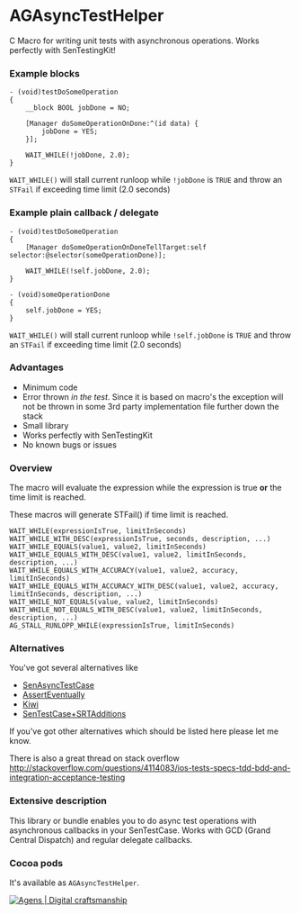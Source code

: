 # AGAsyncTestHelper

C Macro for writing unit tests with asynchronous operations. Works perfectly with SenTestingKit!

### Example blocks

    - (void)testDoSomeOperation
    {
        __block BOOL jobDone = NO;
    
        [Manager doSomeOperationOnDone:^(id data) {
            jobDone = YES; 
        }];
    
        WAIT_WHILE(!jobDone, 2.0);
    }

`WAIT_WHILE()` will stall current runloop while `!jobDone` is `TRUE` and throw an `STFail` if exceeding time limit (2.0 seconds)


### Example plain callback / delegate

    - (void)testDoSomeOperation
    {
        [Manager doSomeOperationOnDoneTellTarget:self selector:@selector(someOperationDone)];
    
        WAIT_WHILE(!self.jobDone, 2.0);
    }
    
    - (void)someOperationDone
    {
        self.jobDone = YES;
    }

`WAIT_WHILE()` will stall current runloop while `!self.jobDone` is `TRUE` and throw an `STFail` if exceeding time limit (2.0 seconds)

### Advantages

- Minimum code
- Error thrown *in the test*. Since it is based on macro's the exception will not be thrown in some 3rd party implementation file further down the stack
- Small library
- Works perfectly with SenTestingKit
- No known bugs or issues

### Overview

The macro will evaluate the expression while the expression is true **or** the time limit is reached.

These macros will generate STFail() if time limit is reached.
     
    WAIT_WHILE(expressionIsTrue, limitInSeconds)
    WAIT_WHILE_WITH_DESC(expressionIsTrue, seconds, description, ...)
    WAIT_WHILE_EQUALS(value1, value2, limitInSeconds)
    WAIT_WHILE_EQUALS_WITH_DESC(value1, value2, limitInSeconds, description, ...)
    WAIT_WHILE_EQUALS_WITH_ACCURACY(value1, value2, accuracy, limitInSeconds)
    WAIT_WHILE_EQUALS_WITH_ACCURACY_WITH_DESC(value1, value2, accuracy, limitInSeconds, description, ...)
    WAIT_WHILE_NOT_EQUALS(value, value2, limitInSeconds)
    WAIT_WHILE_NOT_EQUALS_WITH_DESC(value1, value2, limitInSeconds, description, ...)
    AG_STALL_RUNLOPP_WHILE(expressionIsTrue, limitInSeconds)

### Alternatives

You've got several alternatives like

- [SenAsyncTestCase](https://github.com/akisute/SenAsyncTestCase)
- [AssertEventually](https://gist.github.com/lukeredpath/506353/)
- [Kiwi](https://github.com/allending/Kiwi/wiki/Asynchronous-Testing)
- [SenTestCase+SRTAdditions](https://github.com/square/SocketRocket/blob/master/SRWebSocketTests/SenTestCase+SRTAdditions.h)

If you've got other alternatives which should be listed here please let me know.

There is also a great thread on stack overflow http://stackoverflow.com/questions/4114083/ios-tests-specs-tdd-bdd-and-integration-acceptance-testing

### Extensive description

This library or bundle enables you to do async test operations with asynchronous callbacks in your SenTestCase. Works with GCD (Grand Central Dispatch) and regular delegate callbacks. 

### Cocoa pods
    
It's available as `AGAsyncTestHelper`.

[![Agens | Digital craftsmanship](http://static.agens.no/images/agens_logo_w_slogan_avenir_small.png)](http://agens.no/)
